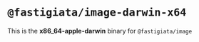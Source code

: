 # `@fastigiata/image-darwin-x64`

This is the **x86_64-apple-darwin** binary for `@fastigiata/image`
